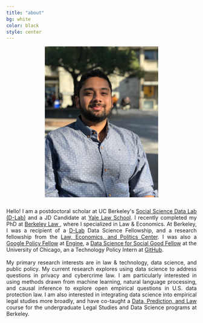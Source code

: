 ```yaml
---
title: "about"
bg: white
color: black
style: center
---
```


<div style="text-align: center; margin-bottom: 25px">
<img src="img/headshot.JPG" width = "300" />
</div>

<p align = "justify" style = "overflow: hidden">
Hello! I am a postdoctoral scholar at UC Berkeley's <a href = "https://dlab.berkeley.edu/">Social Science Data Lab (D-Lab)</a> and a JD Candidate at <a href = "https://law.yale.edu/">Yale Law School</a>. I recently completed my PhD at <a href = "https://www.law.berkeley.edu/">Berkeley Law </a>, where I specialized in Law & Economics. At Berkeley, I was a recipient of a <a href = "https://dlab.berkeley.edu/">D-Lab</a> Data Science Fellowship, and a research fellowship from the <a href = "https://www.law.berkeley.edu/research/leap/">Law, Economics, and Politics Center</a>. I was also a <a href = "https://www.google.com/policyfellowship/">Google Policy Fellow</a> at <a href = "https://www.engine.is/">Engine</a>, a <a href = "https://www.dssgfellowship.org/">Data Science for Social Good Fellow</a> at the University of Chicago, an a Technology Policy Intern at <a href = "https://internships.github.com/">GitHub</a>.
<br>
<br>
My primary research interests are in law & technology, data science, and public policy. My current research explores using data science to address questions in privacy and cybercrime law. I am particularly interested in using methods drawn from machine learning, natural language processing, and causal inference to explore open empirical questions in U.S. data protection law. I am also interested in integrating data science into empirical legal studies more broadly, and have co-taught a <a href = "https://github.com/Akesari12/LS123_Data_Prediction_Law_Spring-2019">Data, Prediction, and Law</a> course for the undergraduate Legal Studies and Data Science programs at Berkeley.
</p>
